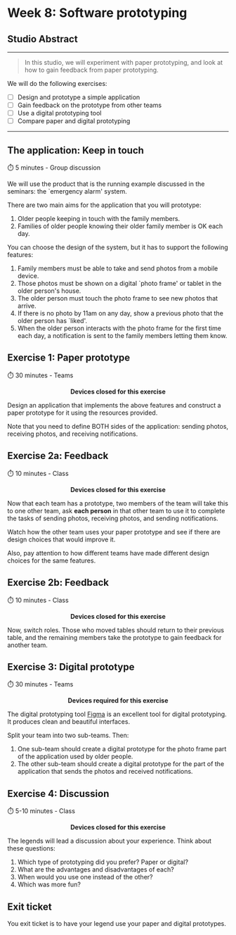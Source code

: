 # Week 8: Software prototyping

## Studio Abstract

---

> In this studio, we will experiment with paper prototyping, and look at how to gain feedback from paper prototyping.

We will do the following  exercises:

- [ ]  Design and prototype a simple application
- [ ]  Gain feedback on the prototype from other teams
- [ ]  Use a digital prototyping tool 
- [ ]  Compare paper and digital prototyping
---

## The application: Keep in touch

⏱️ 5 minutes - Group discussion

We will use the product that is the running example discussed in the seminars: the `emergency alarm' system.

There are two main aims for the application that you will prototype:
1. Older people keeping in touch with the family members.
2. Families of older people knowing their older family member is OK each day.

You can choose the design of the system, but it has to support the following features:
1. Family members must be able to take and send photos from a mobile device.
2. Those photos must be shown on a digital `photo frame' or tablet in the older person's house.
3. The older person must touch the photo frame to see new photos that arrive.
4. If there is no photo by 11am on any day, show a previous photo that the older person has `liked'.
5. When the older person interacts with the photo frame for the first time each day, a notification is sent to the family members letting them know.

## Exercise 1: Paper prototype

⏱️ 30 minutes - Teams

<p style="text-align:center; font-weight:bold;"> Devices closed for this exercise </p> 

Design an application that implements the above features and construct a paper prototype for it using the resources provided.

Note that you need to define BOTH sides of the application: sending photos, receiving photos, and receiving notifications.

## Exercise 2a: Feedback

⏱️ 10 minutes - Class

<p style="text-align:center; font-weight:bold;"> Devices closed for this exercise </p> 

Now that each team has a prototype, two members of the team will take this to one other team, ask **each person** in that other team  to use it to complete the tasks of sending photos, receiving photos, and sending notifications.

Watch how the other team uses your paper prototype and see if there are design choices that would improve it.

Also, pay attention to how different teams have made different design choices for the same features.


## Exercise 2b: Feedback

⏱️ 10 minutes - Class

<p style="text-align:center; font-weight:bold;"> Devices closed for this exercise </p> 

Now, switch roles. Those who moved tables should return to their previous table, and the remaining members take the prototype to gain feedback for another team.

## Exercise 3: Digital prototype

⏱️ 30 minutes - Teams

<p style="text-align:center; font-weight:bold;"> Devices required for this exercise </p> 

The digital prototyping tool [Figma](https://www.figma.com) is an excellent tool for digital prototyping. It produces clean and beautiful interfaces.

Split your team into two sub-teams. Then:
1. One sub-team should create a digital prototype for the photo frame part of the application used by older people.
2. The other sub-team should create a digital prototype for the part of the application that sends the photos and received notifications. 

## Exercise 4: Discussion

⏱️ 5-10 minutes - Class

<p style="text-align:center; font-weight:bold;"> Devices closed for this exercise </p> 

The legends will lead a discussion about your experience. Think about these questions:
1. Which type of prototyping did you prefer? Paper or digital?
2. What are the advantages and disadvantages of each?
3. When would you use one instead of the other?
4. Which was more fun?

## Exit ticket

You exit ticket is to have your legend use your paper and digital prototypes.